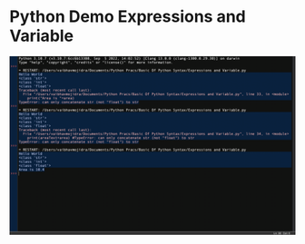 # Python Demo Expressions and Variable

![Output](https://github.com/VaibhavMojidra/Python---Demo-Expressions-And-Variable/blob/master/output/output.png)

